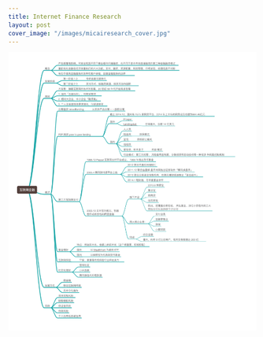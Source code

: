 ```yaml
---
title: Internet Finance Research
layout: post
cover_image: "/images/micairesearch_cover.jpg"
---
```

![](images/micai_research.jpg)
